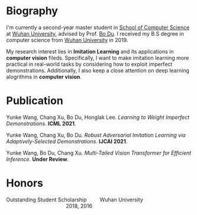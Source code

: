 # Biography
I'm currently a second-year master student in [School of Computer Science](http://cs.whu.edu.cn/) at [Wuhan University](https://www.whu.edu.cn/), advised by Prof. [Bo Du](http://cs.whu.edu.cn/teacherinfo.aspx?id=254). I received my B.S degree in computer science from [Wuhan University](https://www.whu.edu.cn/) in 2019.

My research interest lies in __Imitation Learning__ and its applications in __computer vision__ fileds. Specifically, I want to make imitation learning more practical in real-world tasks by considering how to exploit imperfect demonstrations. Additionally, I also keep a close attention on deep learning alogrithms in __computer vision__. 

# Publication
Yunke Wang, Chang Xu, Bo Du, Honglak Lee. _Learning to Weight Imperfect Demonstrations_. __ICML 2021__.

Yunke Wang, Chang Xu, Bo Du. _Robust Adversarial Imitation Learning via Adaptively-Selected Demonstrations_. __IJCAI 2021__.

Yunke Wang, Bo Du, Chang Xu. _Multi-Tailed Vision Transformer for Efficient Inference_. __Under Review__.

# Honors   
Outstanding Student Scholarship              &nbsp;&nbsp;&nbsp;&nbsp;&nbsp;&nbsp;&nbsp; Wuhan University &nbsp;&nbsp;&nbsp;&nbsp;&nbsp;&nbsp;&nbsp;&nbsp;&nbsp;&nbsp;&nbsp;&nbsp;&nbsp;&nbsp;&nbsp;&nbsp;&nbsp;&nbsp;&nbsp;&nbsp;&nbsp;&nbsp;&nbsp;&nbsp;&nbsp;&nbsp;&nbsp;&nbsp;&nbsp;&nbsp;&nbsp;&nbsp;&nbsp;&nbsp;&nbsp;&nbsp;&nbsp;&nbsp;&nbsp; &nbsp;2018,&nbsp;2016  


